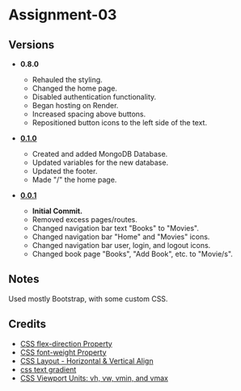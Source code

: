 # Assignment-03

## Versions

* **0.8.0**
    * Rehauled the styling.
    * Changed the home page.
    * Disabled authentication functionality.
    * Began hosting on Render.
    * Increased spacing above buttons.
    * Repositioned button icons to the left side of the text.

* **[0.1.0](https://github.com/johnny982/Assignment-03/commit/0c9552b886b68610f796d9581ee4b0b4df18386f)**
    * Created and added MongoDB Database.
    * Updated variables for the new database.
    * Updated the footer.
    * Made "/" the home page.

* **[0.0.1](https://github.com/johnny982/Assignment-03/commit/9cdd2d45685abb02fc7e72914f5c0bdcb4f14c83)**
    * **Initial Commit.**
    * Removed excess pages/routes.
    * Changed navigation bar text "Books" to "Movies".
    * Changed navigation bar "Home" and "Movies" icons.
    * Changed navigation bar user, login, and logout icons.
    * Changed book page "Books", "Add Book", etc. to "Movie/s".

## Notes
Used mostly Bootstrap, with some custom CSS.

## Credits
* [CSS flex-direction Property](https://www.w3schools.com/cssref/css3_pr_flex-direction.php)
* [CSS font-weight Property](https://www.w3schools.com/cssref/pr_font_weight.php)
* [CSS Layout - Horizontal & Vertical Align](https://www.w3schools.com/css/css_align.asp)
* [css text gradient](https://stackoverflow.com/questions/8384751/css-text-gradient)
* [CSS Viewport Units: vh, vw, vmin, and vmax](https://www.sitepoint.com/css-viewport-units-quick-start/)